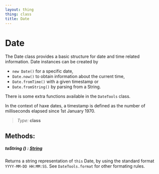 ```yaml
---
layout: thing
thing: class
title: Date
---
```

# Date

The Date class provides a basic structure for date and time related
information. Date instances can be created by

- `new Date()` for a specific date,
- `Date.now()` to obtain information about the current time,
- `Date.fromTime()` with a given timestamp or
- `Date.fromString()` by parsing from a String.

There is some extra functions available in the `DateTools` class.

In the context of haxe dates, a timestamp is defined as the number of
milliseconds elapsed since 1st January 1970.



> *Type:* **class**




## Methods:


##### **toString** () : <a href="String.html" class="type">String</a>

Returns a string representation of `this` Date, by using the
standard format <code>YYYY-MM-DD HH:MM:SS</code>. See `DateTools.format` for
other formating rules.











